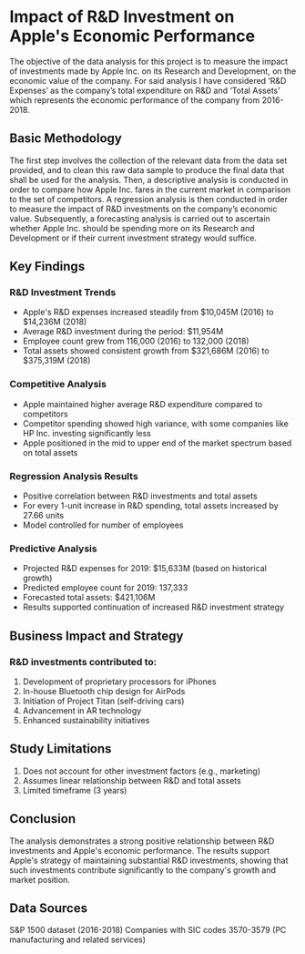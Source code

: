 # Impact of R&D Investment on Apple's Economic Performance

The objective of the data analysis for this project is to measure the impact of investments made by Apple Inc. on its Research and Development, on the economic value of the company. For said analysis I have considered ‘R&D Expenses’ as the company’s total expenditure on R&D and ‘Total Assets’ which represents the economic performance of the company from 2016-2018. 

## Basic Methodology

The first step involves the collection of the relevant data from the data set provided, and to clean this raw data sample to produce the final data that shall be used for the analysis. Then, a descriptive analysis is conducted in order to compare how Apple Inc. fares in the current market in comparison to the set of competitors. A regression analysis is then conducted in order to measure the impact of R&D investments on the company’s economic value. Subsequently, a forecasting analysis is carried out to ascertain whether Apple Inc. should be spending more on its Research and Development or if their current investment strategy would suffice.

## Key Findings

### R&D Investment Trends

- Apple's R&D expenses increased steadily from $10,045M (2016) to $14,236M (2018)
- Average R&D investment during the period: $11,954M
- Employee count grew from 116,000 (2016) to 132,000 (2018)
- Total assets showed consistent growth from $321,686M (2016) to $375,319M (2018)

### Competitive Analysis

- Apple maintained higher average R&D expenditure compared to competitors
- Competitor spending showed high variance, with some companies like HP Inc. investing significantly less
- Apple positioned in the mid to upper end of the market spectrum based on total assets

### Regression Analysis Results

- Positive correlation between R&D investments and total assets
- For every 1-unit increase in R&D spending, total assets increased by 27.66 units
- Model controlled for number of employees

### Predictive Analysis

- Projected R&D expenses for 2019: $15,633M (based on historical growth)
- Predicted employee count for 2019: 137,333
- Forecasted total assets: $421,106M
- Results supported continuation of increased R&D investment strategy

## Business Impact and Strategy

### R&D investments contributed to:

1. Development of proprietary processors for iPhones
2. In-house Bluetooth chip design for AirPods
3. Initiation of Project Titan (self-driving cars)
4. Advancement in AR technology
5. Enhanced sustainability initiatives


## Study Limitations

1. Does not account for other investment factors (e.g., marketing)
2. Assumes linear relationship between R&D and total assets
3. Limited timeframe (3 years)

## Conclusion

The analysis demonstrates a strong positive relationship between R&D investments and Apple's economic performance. The results support Apple's strategy of maintaining substantial R&D investments, showing that such investments contribute significantly to the company's growth and market position.

## Data Sources

S&P 1500 dataset (2016-2018)
Companies with SIC codes 3570-3579 (PC manufacturing and related services)
